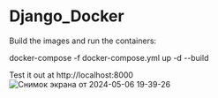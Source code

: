 # Django_Docker

Build the images and run the containers:

  docker-compose -f docker-compose.yml up -d --build

Test it out at http://localhost:8000
![Снимок экрана от 2024-05-06 19-39-26](https://github.com/Artur-Babayan/Django_Docker/assets/56497130/a0c4259c-8f1a-4074-8451-6344531f0a10)
